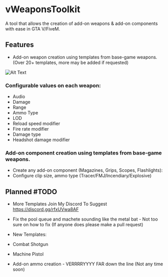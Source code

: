 # vWeaponsToolkit

A tool that allows the creation of add-on weapons & add-on components with ease in GTA V/FiveM.

## Features
- Add-on weapon creation using templates from base-game weapons. (Over 20+ templates, more may be added if requested)

![Alt Text](https://gyazo.com/90820ee8b61f3a96cba911118c63dd2a.gif)

 ### Configurable values on each weapon:
  - Audio
  - Damage
  - Range
  - Ammo Type
  - LOD
  - Reload speed modifier
  - Fire rate modifier
  - Damage type
  - Headshot damage modifier

### Add-on component creation using templates from base-game weapons.
- Create any add-on component (Magazines, Grips, Scopes, Flashlights):
- Configure clip size, ammo type (Tracer/FMJ/Incendiary/Explosive)


## Planned #TODO
- More Templates Join My Discord To Suggest https://discord.gg/rfxUVwa8AF

- Fix the pool queue and machete sounding like the metal bat - Not too sure on how to fix (If anyone does please make a pull request)

- New Templates:

- Combat Shotgun
- Machine Pistol

- Add-on ammo creation - VERRRRYYYY FAR down the line (Not any time soon)

